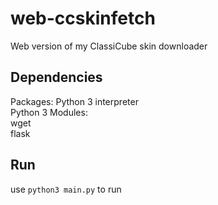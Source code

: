 # web-ccskinfetch
Web version of my ClassiCube skin downloader
## Dependencies
Packages:
Python 3 interpreter<br>
Python 3 Modules:<br>
wget<br>
flask<br>

## Run
use `python3 main.py` to run
